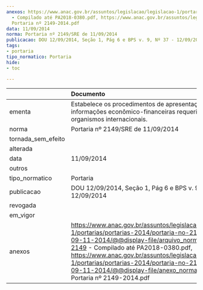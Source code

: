```yaml
---
anexos: https://www.anac.gov.br/assuntos/legislacao/legislacao-1/portarias/portarias-2014/portaria-no-2149-sre-de-09-11-2014/@@display-file/arquivo_norma/PA2014-2149
  - Compilado até PA2018-0380.pdf, https://www.anac.gov.br/assuntos/legislacao/legislacao-1/portarias/portarias-2014/portaria-no-2149-sre-de-09-11-2014/@@display-file/anexo_norma/CEF
  Portaria nº 2149-2014.pdf
data: 11/09/2014
norma: Portaria nº 2149/SRE de 11/09/2014
publicacao: DOU 12/09/2014, Seção 1, Pág 6 e BPS v. 9, Nº 37 - 12/09/2014
tags:
- portaria
tipo_normatico: Portaria
hide: 
- toc 
 
---
```


|                    | Documento                                                                                                                                                                                                                                                                                                                                                                    |
|:-------------------|:-----------------------------------------------------------------------------------------------------------------------------------------------------------------------------------------------------------------------------------------------------------------------------------------------------------------------------------------------------------------------------|
| ementa             | Estabelece os procedimentos de apresentação das informações econômico-financeiras requeridas por organismos internacionais.                                                                                                                                                                                                                                                  |
| norma              | Portaria nº 2149/SRE de 11/09/2014                                                                                                                                                                                                                                                                                                                                           |
| tornada_sem_efeito |                                                                                                                                                                                                                                                                                                                                                                              |
| alterada           |                                                                                                                                                                                                                                                                                                                                                                              |
| data               | 11/09/2014                                                                                                                                                                                                                                                                                                                                                                   |
| outros             |                                                                                                                                                                                                                                                                                                                                                                              |
| tipo_normatico     | Portaria                                                                                                                                                                                                                                                                                                                                                                     |
| publicacao         | DOU 12/09/2014, Seção 1, Pág 6 e BPS v. 9, Nº 37 - 12/09/2014                                                                                                                                                                                                                                                                                                                |
| revogada           |                                                                                                                                                                                                                                                                                                                                                                              |
| em_vigor           |                                                                                                                                                                                                                                                                                                                                                                              |
| anexos             | https://www.anac.gov.br/assuntos/legislacao/legislacao-1/portarias/portarias-2014/portaria-no-2149-sre-de-09-11-2014/@@display-file/arquivo_norma/PA2014-2149 - Compilado até PA2018-0380.pdf, https://www.anac.gov.br/assuntos/legislacao/legislacao-1/portarias/portarias-2014/portaria-no-2149-sre-de-09-11-2014/@@display-file/anexo_norma/CEF Portaria nº 2149-2014.pdf |